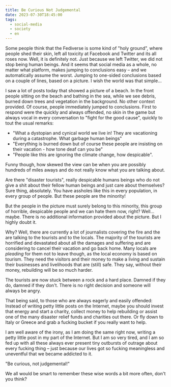 ```yaml
---
title: Be Curious Not Judgemental
date: 2023-07-30T18:45:00
tags:
  - social-media
  - society
  - en
---
```


Some people think that the Fediverse is some kind of "holy ground", where people shed their skin, left all toxicity at Facebook and Twitter and its all roses now. Well, it is definitely not. Just because we left Twitter, we did not stop being human beings. And it seems that social media as a whole, no matter what platform, makes jumping to conclusions easy – and we automatically assume the worst. Jumping to one-sided conclusions based on a couple of lines, based on a picture. I wish the world was that simple...

I saw a lot of posts today that showed a picture of a beach. In the front people sitting on the beach and bathing in the sea, while we see debris, burned down trees and vegetation in the background. No other context provided. Of course, people immediately jumped to conclusions. First to respond were the quickly and always offended, no skin in the game but always vocal in every conversation to "fight for the good cause", quickly to tout the usual remarks:

- "What a dystopian and cynical world we live in! They are vacationing during a catastrophe. What garbage human beings"
- "Everything is burned down but of course these people are insisting on their vacation - how tone deaf can you be"
- "People like this are ignoring the climate change, how despicable".

Funny though, how skewed the view can be when you are possibly hundreds of miles aways and do not really know what you are talking about.

Are there "disaster tourists", really despicable humans beings who do not give a shit about their fellow human beings and just care about themselves? Sure thing, absolutely. You have assholes like this in every population, in every group of people. But these people are the minority!

But the people in the picture must surely belong to this minority, this group of horrible, despicable people and we can hate them now, right? Well... maybe. There is no additional information provided about the picture. But I highly doubt it.

Why? Well, there are currently a lot of journalists covering the fire and the are talking to the tourists and to the locals. The majority of the tourists are horrified and devastated about all the damages and suffering and are considering to cancel their vacation and go back home. Many locals are *pleading* for them not to leave though, as the local economy is based on tourism. They need the visitors and their money to make a living and sustain their businesses and livelihoods that are (still) safe. They say, without their money, rebuilding will be so much harder.

The tourists are now stuck between a rock and a hard place. Damned if they do, damned if they don't. There is no right decision and someone will always be angry.

That being said, to those who are always eagerly and easily offended: Instead of writing petty little posts on the Internet, maybe you should invest that energy and start a charity, collect money to help rebuilding or assist one of the many disaster relief funds and charities out there. Or fly down to Italy or Greece and grab a fucking bucket if you really want to help. 

I am well aware of the irony, as I am doing the same right now, writing a petty little post in my part of the Internet. But I am so very tired, and I am so fed up with all these always ever present tiny outbursts of outrage about every fucking thing – just because our lives got so fucking meaningless and uneventful that we became addicted to it.

"Be curious, not judgemental!"

We all would be smart to remember these wise words a bit more often, don't you think?
